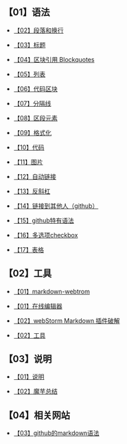 ## 【01】语法

+ <a target="_blank" href="https://moyuling.github.io/blog/menu/markdown/【01】语法/【02】段落和换行.html">【02】段落和换行</a>

+ <a target="_blank" href="https://moyuling.github.io/blog/menu/markdown/【01】语法/【03】标题.html">【03】标题</a>

+ <a target="_blank" href="https://moyuling.github.io/blog/menu/markdown/【01】语法/【04】区块引用 Blockquotes.html">【04】区块引用 Blockquotes</a>

+ <a target="_blank" href="https://moyuling.github.io/blog/menu/markdown/【01】语法/【05】列表.html">【05】列表</a>

+ <a target="_blank" href="https://moyuling.github.io/blog/menu/markdown/【01】语法/【06】代码区块.html">【06】代码区块</a>

+ <a target="_blank" href="https://moyuling.github.io/blog/menu/markdown/【01】语法/【07】分隔线.html">【07】分隔线</a>

+ <a target="_blank" href="https://moyuling.github.io/blog/menu/markdown/【01】语法/【08】区段元素.html">【08】区段元素</a>

+ <a target="_blank" href="https://moyuling.github.io/blog/menu/markdown/【01】语法/【09】格式化.html">【09】格式化</a>

+ <a target="_blank" href="https://moyuling.github.io/blog/menu/markdown/【01】语法/【10】代码.html">【10】代码</a>

+ <a target="_blank" href="https://moyuling.github.io/blog/menu/markdown/【01】语法/【11】图片.html">【11】图片</a>

+ <a target="_blank" href="https://moyuling.github.io/blog/menu/markdown/【01】语法/【12】自动链接.html">【12】自动链接</a>

+ <a target="_blank" href="https://moyuling.github.io/blog/menu/markdown/【01】语法/【13】反斜杠.html">【13】反斜杠</a>

+ <a target="_blank" href="https://moyuling.github.io/blog/menu/markdown/【01】语法/【14】链接到其他人（github）.html">【14】链接到其他人（github）</a>

+ <a target="_blank" href="https://moyuling.github.io/blog/menu/markdown/【01】语法/【15】github特有语法.html">【15】github特有语法</a>

+ <a target="_blank" href="https://moyuling.github.io/blog/menu/markdown/【01】语法/【16】多选项checkbox.html">【16】多选项checkbox</a>

+ <a target="_blank" href="https://moyuling.github.io/blog/menu/markdown/【01】语法/【17】表格.html">【17】表格</a>

## 【02】工具
+ <a target="_blank" href="https://moyuling.github.io/blog/menu/markdown/【02】工具/【01】markdown-webtrom.html">【01】markdown-webtrom</a>

+ <a target="_blank" href="https://moyuling.github.io/blog/menu/markdown/【02】工具/【01】在线编辑器.html">【01】在线编辑器</a>

+ <a target="_blank" href="https://moyuling.github.io/blog/menu/markdown/【02】工具/【02】webStorm Markdown 插件破解.html">【02】webStorm Markdown 插件破解</a>

+ <a target="_blank" href="https://moyuling.github.io/blog/menu/markdown/【02】工具/【02】工具.html">【02】工具</a>

## 【03】说明
+ <a target="_blank" href="https://moyuling.github.io/blog/menu/markdown/【03】说明/【01】说明.html">【01】说明</a>

+ <a target="_blank" href="https://moyuling.github.io/blog/menu/markdown/【03】说明/【02】魔芋总结.html">【02】魔芋总结</a>

## 【04】相关网站
+ <a target="_blank" href="https://moyuling.github.io/blog/menu/markdown/【04】相关网站/【03】github的markdown语法.html">【03】github的markdown语法</a>


